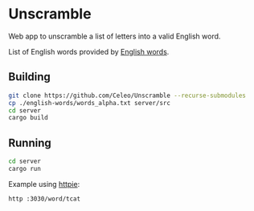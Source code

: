 # Unscramble

Web app to unscramble a list of letters into a valid English word.

List of English words provided by [English words](https://github.com/dwyl/english-words).

## Building

```sh
git clone https://github.com/Celeo/Unscramble --recurse-submodules
cp ./english-words/words_alpha.txt server/src
cd server
cargo build
```

## Running

```sh
cd server
cargo run
```

Example using [httpie](https://httpie.org/):

```sh
http :3030/word/tcat
```
